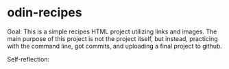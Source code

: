 # odin-recipes

Goal:
This is a simple recipes HTML project utilizing links and images. The main purpose of this project is not the project itself, but instead, practicing with the command line, got commits, and uploading a final project to github. 

Self-reflection:

